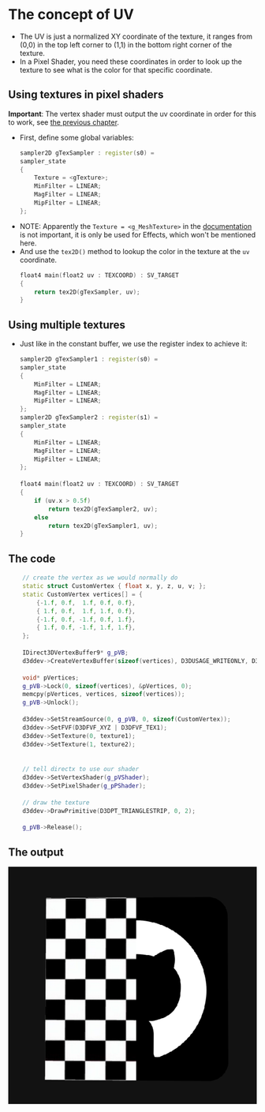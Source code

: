 # The concept of UV
- The UV is just a normalized XY coordinate of the texture, it ranges from (0,0) in the top left corner to (1,1) in the bottom right corner of the texture.
- In a Pixel Shader, you need these coordinates in order to look up the texture to see what is the color for that specific coordinate.

## Using textures in pixel shaders
**Important**: The vertex shader must output the uv coordinate in order for this to work, see [the previous chapter](/the-input-and-output-of-shaders.md#the-output-of-vertex-shaders).
- First, define some global variables:
    ```cpp
    sampler2D gTexSampler : register(s0) =
    sampler_state 
    {
        Texture = <gTexture>;
        MinFilter = LINEAR;
        MagFilter = LINEAR;
        MipFilter = LINEAR;
    };
    ```
- NOTE: Apparently the `Texture = <g_MeshTexture>` in the [documentation](https://learn.microsoft.com/en-us/windows/win32/direct3dhlsl/dx-graphics-hlsl-sampler#example) is not important, it is only be used for Effects, which won't be mentioned here.
- And use the `tex2D()` method to lookup the color in the texture at the `uv` coordinate.
    ```cpp
    float4 main(float2 uv : TEXCOORD) : SV_TARGET
    {
        return tex2D(gTexSampler, uv);
    }
    ```

## Using multiple textures
- Just like in the constant buffer, we use the register index to achieve it:
    ```cpp
    sampler2D gTexSampler1 : register(s0) =
    sampler_state 
    {
        MinFilter = LINEAR;
        MagFilter = LINEAR;
        MipFilter = LINEAR;
    };
    sampler2D gTexSampler2 : register(s1) =
    sampler_state
    {
        MinFilter = LINEAR;
        MagFilter = LINEAR;
        MipFilter = LINEAR;
    };
    
    float4 main(float2 uv : TEXCOORD) : SV_TARGET
    {
        if (uv.x > 0.5f)
            return tex2D(gTexSampler2, uv);
        else
            return tex2D(gTexSampler1, uv);
    }
    ```

## The code
```cpp
    // create the vertex as we would normally do
    static struct CustomVertex { float x, y, z, u, v; };
    static CustomVertex vertices[] = {
        {-1.f, 0.f,  1.f, 0.f, 0.f},
        { 1.f, 0.f,  1.f, 1.f, 0.f},
        {-1.f, 0.f, -1.f, 0.f, 1.f},
        { 1.f, 0.f, -1.f, 1.f, 1.f},
    };

    IDirect3DVertexBuffer9* g_pVB;
    d3ddev->CreateVertexBuffer(sizeof(vertices), D3DUSAGE_WRITEONLY, D3DFVF_XYZ | D3DFVF_TEX1, D3DPOOL_MANAGED, &g_pVB, nullptr);

    void* pVertices;
    g_pVB->Lock(0, sizeof(vertices), &pVertices, 0);
    memcpy(pVertices, vertices, sizeof(vertices));
    g_pVB->Unlock();

    d3ddev->SetStreamSource(0, g_pVB, 0, sizeof(CustomVertex));
    d3ddev->SetFVF(D3DFVF_XYZ | D3DFVF_TEX1);
    d3ddev->SetTexture(0, texture1);
    d3ddev->SetTexture(1, texture2);


    // tell directx to use our shader
    d3ddev->SetVertexShader(g_pVShader);
    d3ddev->SetPixelShader(g_pPShader);

    // draw the texture
    d3ddev->DrawPrimitive(D3DPT_TRIANGLESTRIP, 0, 2);

    g_pVB->Release();
```

## The output
![](/img/using-two-textures.png)